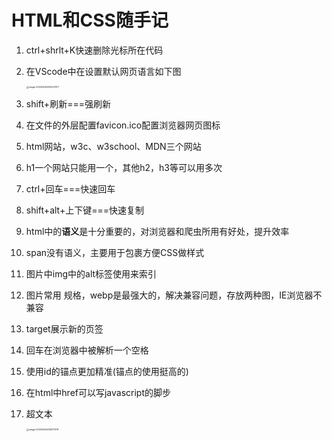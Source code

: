 # HTML和CSS随手记

1. ctrl+shrlt+K快速删除光标所在代码

2. 在VScode中在设置默认网页语言如下图

   <img src="/Users/kaiqiang/Library/Application Support/typora-user-images/image-20230426200047977.png" alt="image-20230426200047977" style="zoom:25%;" />

3. shift+刷新===强刷新

4. 在文件的外层配置favicon.ico配置浏览器网页图标

5. html网站，w3c、w3school、MDN三个网站

6. h1一个网站只能用一个，其他h2，h3等可以用多次

7. ctrl+回车===快速回车

8. shift+alt+上下键===快速复制

9. html中的<strong>语义</strong>是十分重要的，对浏览器和爬虫所用有好处，提升效率

10. span没有语义，主要用于包裹方便CSS做样式

11. 图片中img中的alt标签使用来索引

12. 图片常用 规格，webp是最强大的，解决兼容问题，存放两种图，IE浏览器不兼容

13. target展示新的页签

14. 回车在浏览器中被解析一个空格

15. 使用id的锚点更加精准(锚点的使用挺高的)

16. 在html中href可以写javascript的脚步

17. 超文本

    <img src="/Users/kaiqiang/Library/Application Support/typora-user-images/image-20230426234917078.png" alt="image-20230426234917078" style="zoom:25%;" />